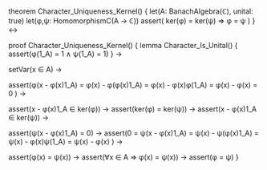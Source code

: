 theorem Character_Uniqueness_Kernel() {
  let(A: BanachAlgebra(ℂ), unital: true)
  let(φ,ψ: HomomorphismC(A → ℂ))
  assert(
    ker(φ) = ker(ψ) ⇒ φ = ψ
  )
} ↔

proof Character_Uniqueness_Kernel() {
  lemma Character_Is_Unital() {
    assert(φ(1_A) = 1 ∧ ψ(1_A) = 1)
  } →

  setVar(x ∈ A) →
  
  assert(φ(x - φ(x)1_A) = 
    φ(x) - φ(φ(x)1_A) = 
    φ(x) - φ(x)φ(1_A) = 
    φ(x) - φ(x) = 0
  ) →
  
  assert(x - φ(x)1_A ∈ ker(φ)) →
  assert(ker(φ) = ker(ψ)) →
  assert(x - φ(x)1_A ∈ ker(ψ)) →
  
  assert(ψ(x - φ(x)1_A) = 0) →
  assert(0 = 
    ψ(x - φ(x)1_A) = 
    ψ(x) - ψ(φ(x)1_A) = 
    ψ(x) - φ(x)ψ(1_A) = 
    ψ(x) - φ(x)
  ) →
  
  assert(φ(x) = ψ(x)) →
  assert(∀x ∈ A ⇒ φ(x) = ψ(x)) →
  assert(φ = ψ)
}